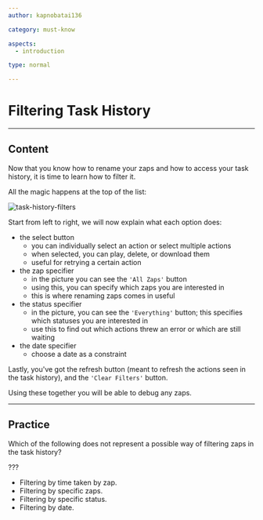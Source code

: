 ```yaml
---
author: kapnobatai136

category: must-know

aspects:
  - introduction

type: normal

---
```


# Filtering Task History

---
## Content

Now that you know how to rename your zaps and how to access your task history, it is time to learn how to filter it.

All the magic happens at the top of the list:

![task-history-filters](https://img.enkipro.com/44d77a1e0017bc643a9e52d60be36998.png)

Start from left to right, we will now explain what each option does:
- the select button
    - you can individually select an action or select multiple actions
    - when selected, you can play, delete, or download them
    - useful for retrying a certain action
- the zap specifier
    - in the picture you can see the `'All Zaps'` button
    - using this, you can specify which zaps you are interested in
    - this is where renaming zaps comes in useful
- the status specifier
    - in the picture, you can see the `'Everything'` button; this specifies which statuses you are interested in
    - use this to find out which actions threw an error or which are still waiting
- the date specifier
    - choose a date as a constraint

Lastly, you've got the refresh button (meant to refresh the actions seen in the task history), and the `'Clear Filters'` button.

Using these together you will be able to debug any zaps.

---
## Practice

Which of the following does not represent a possible way of filtering zaps in the task history?

???

* Filtering by time taken by zap.
* Filtering by specific zaps.
* Filtering by specific status.
* Filtering by date.